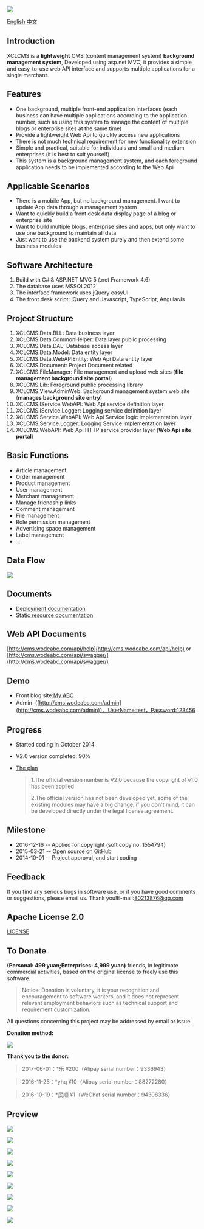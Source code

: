 
[![](https://ci.appveyor.com/api/projects/status/xunqytmi7anspfih?svg=true)](https://ci.appveyor.com/project/xucongli1989/XCLCMS)

[English](README.md)  [中文](README_CN.md)

## **Introduction**

XCLCMS is a **lightweight** CMS (content management system) **background management system**, Developed using asp.net MVC, it provides a simple and easy-to-use web API interface and supports multiple applications for a single merchant.

## Features
- One background, multiple front-end application interfaces (each business can have multiple applications according to the application number, such as using this system to manage the content of multiple blogs or enterprise sites at the same time)
- Provide a lightweight Web Api to quickly access new applications
- There is not much technical requirement for new functionality extension
- Simple and practical, suitable for individuals and small and medium enterprises (it is best to suit yourself)
- This system is a background management system, and each foreground application needs to be implemented according to the Web Api

## Applicable Scenarios
- There is a mobile App, but no background management. I want to update App data through a management system
- Want to quickly build a front desk data display page of a blog or enterprise site
- Want to build multiple blogs, enterprise sites and apps, but only want to use one background to maintain all data
- Just want to use the backend system purely and then extend some business modules

## Software Architecture
1. Build with C# & ASP.NET MVC 5 (.net Framework 4.6)
2. The database uses MSSQL2012
3. The interface framework uses jQuery easyUI
4. The front desk script: jQuery and Javascript, TypeScript, AngularJs

## Project Structure
1. XCLCMS.Data.BLL: Data business layer
2. XCLCMS.Data.CommonHelper: Data layer public processing
3. XCLCMS.Data.DAL: Database access layer
4. XCLCMS.Data.Model: Data entity layer
5. XCLCMS.Data.WebAPIEntity: Web Api Data entity layer
6. XCLCMS.Document: Project Document related
7. XCLCMS.FileManager: File management and upload web sites (**file management background site portal**)
8. XCLCMS.Lib: Foreground public processing library
9. XCLCMS.View.AdminWeb: Background management system web site (**manages background site entry**)
10. XCLCMS.IService.WebAPI: Web Api service definition layer
11. XCLCMS.IService.Logger: Logging service definition layer
12. XCLCMS.Service.WebAPI: Web Api Service logic implementation layer
13. XCLCMS.Service.Logger: Logging Service implementation layer
14. XCLCMS.WebAPI: Web Api HTTP service provider layer (**Web Api site portal**)

## Basic Functions
- Article management
- Order management
- Product management
- User management
- Merchant management
- Manage friendship links
- Comment management
- File management
- Role permission management
- Advertising space management
- Label management
- ...

## Data Flow

![](XCLCMS.Document/Img/%E6%95%B0%E6%8D%AE%E6%B5%81%E5%90%91%E5%9B%BE.jpg)

## Documents

- [Deployment documentation](https://github.com/xucongli1989/XCLCMS/blob/master/%E5%A6%82%E4%BD%95%E9%83%A8%E7%BD%B2.md)
- [Static resource documentation](https://github.com/xucongli1989/XCLCMS/blob/master/%E9%9D%99%E6%80%81%E8%B5%84%E6%BA%90%E8%AF%B4%E6%98%8E.md)

## Web API Documents

[http://cms.wodeabc.com/api/help](http://cms.wodeabc.com/api/help) or [http://cms.wodeabc.com/api/swagger/](http://cms.wodeabc.com/api/swagger/)

## Demo
- Front blog site:[My ABC](http://www.wodeabc.com)
- Admin（[http://cms.wodeabc.com/admin](http://cms.wodeabc.com/admin)），UserName:test，Password:123456

## Progress
- Started coding in October 2014

- V2.0 version completed: 90%

- [The plan](projects/1)

  > 1.The official version number is V2.0 because the copyright of v1.0 has been applied
  >
  > 2.The official version has not been developed yet, some of the existing modules may have a big change, if you don't mind, it can be developed directly under the legal license agreement. 

## Milestone
- 2016-12-16 -- Applied for copyright (soft copy no. 1554794)
- 2015-03-21 -- Open source on GitHub
- 2014-10-01 -- Project approval, and start coding

## Feedback
If you find any serious bugs in software use, or if you have good comments or suggestions, please email us. Thank you!E-mail:80213876@qq.com

## Apache License 2.0
[LICENSE](LICENSE)

## To Donate
**(Personal: 499 yuan;Enterprises: 4,999 yuan)** friends, in legitimate commercial activities, based on the original license to freely use this software.
> Notice: Donation is voluntary, it is your recognition and encouragement to software workers, and it does not represent relevant employment behaviors such as technical support and requirement customization.
>
All questions concerning this project may be addressed by email or issue.

**Donation method:**

![](XCLCMS.Document/Img/pay.png)


**Thank you to the donor:**

> 2017-06-01：*乐 &yen;200（Alipay serial number：9336943）

> 2016-11-25：*yhq &yen;10（Alipay serial number：88272280）

> 2016-10-19：*民顺  &yen;1（WeChat serial number：94308336）


## Preview

![](XCLCMS.Document/Img/11.jpg)

![](XCLCMS.Document/Img/33.jpg)

![](XCLCMS.Document/Img/44.jpg)

![](XCLCMS.Document/Img/55.jpg)

![](XCLCMS.Document/Img/66.jpg)

![](XCLCMS.Document/Img/20160306-01.jpg)

![](XCLCMS.Document/Img/20160306-02.jpg)

![](XCLCMS.Document/Img/20160306-03.jpg)

![](XCLCMS.Document/Img/20160404-01.jpg)

